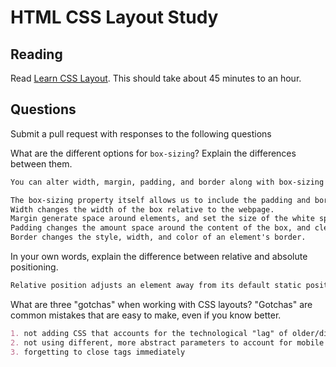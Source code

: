 # HTML CSS Layout Study

## Reading

Read [Learn CSS Layout](http://learnlayout.com). This should take about 45
 minutes to an hour.

## Questions

Submit a pull request with responses to the following questions

What are the different options for `box-sizing`? Explain the differences between
 them.

```md
You can alter width, margin, padding, and border along with box-sizing in the 'fancy' version of this property.

The box-sizing property itself allows us to include the padding and border in an element's total width and height.
Width changes the width of the box relative to the webpage.
Margin generate space around elements, and set the size of the white space outside the border.
Padding changes the amount space around the content of the box, and clears an area around the content (inside the border).
Border changes the style, width, and color of an element's border.

```

In your own words, explain the difference between relative and absolute
 positioning.

```md
Relative position adjusts an element away from its default static position, while absolute position positions the element relative to its nearest positioned ancestor or, barring that, positions it in the body.
```

What are three "gotchas" when working with CSS layouts? "Gotchas" are common
 mistakes that are easy to make, even if you know better.

```md
1. not adding CSS that accounts for the technological "lag" of older/different browsers
2. not using different, more abstract parameters to account for mobile usability
3. forgetting to close tags immediately
```
